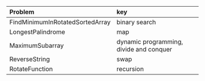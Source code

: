 Problem|key
:-|:-
FindMinimumInRotatedSortedArray | binary search
LongestPalindrome | map
MaximumSubarray | dynamic programming, divide and conquer
ReverseString | swap
RotateFunction | recursion
